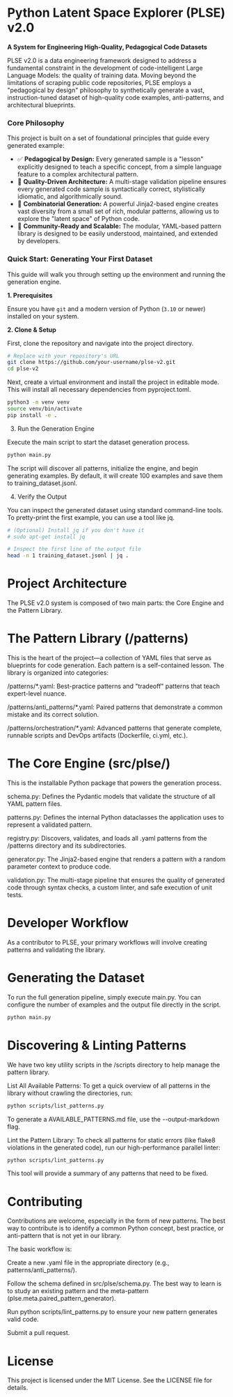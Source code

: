 # Python Latent Space Explorer (PLSE) v2.0

**A System for Engineering High-Quality, Pedagogical Code Datasets**



PLSE v2.0 is a data engineering framework designed to address a fundamental constraint in the development of code-intelligent Large Language Models: the quality of training data. Moving beyond the limitations of scraping public code repositories, PLSE employs a "pedagogical by design" philosophy to synthetically generate a vast, instruction-tuned dataset of high-quality code examples, anti-patterns, and architectural blueprints.



### Core Philosophy

This project is built on a set of foundational principles that guide every generated example:

*   ✅ **Pedagogical by Design:** Every generated sample is a "lesson" explicitly designed to teach a specific concept, from a simple language feature to a complex architectural pattern.
*   🔬 **Quality-Driven Architecture:** A multi-stage validation pipeline ensures every generated code sample is syntactically correct, stylistically idiomatic, and algorithmically sound.
*   🔀 **Combinatorial Generation:** A powerful Jinja2-based engine creates vast diversity from a small set of rich, modular patterns, allowing us to explore the "latent space" of Python code.
*   🧩 **Community-Ready and Scalable:** The modular, YAML-based pattern library is designed to be easily understood, maintained, and extended by developers.

### Quick Start: Generating Your First Dataset

This guide will walk you through setting up the environment and running the generation engine.

**1. Prerequisites**

Ensure you have `git` and a modern version of Python (`3.10` or newer) installed on your system.

**2. Clone & Setup**

First, clone the repository and navigate into the project directory.

```bash
# Replace with your repository's URL
git clone https://github.com/your-username/plse-v2.git
cd plse-v2
```

Next, create a virtual environment and install the project in editable mode. This will install all necessary dependencies from pyproject.toml.

```bash
python3 -m venv venv
source venv/bin/activate
pip install -e .
```

3. Run the Generation Engine

Execute the main script to start the dataset generation process.


```bash
python main.py
```

The script will discover all patterns, initialize the engine, and begin generating examples. By default, it will create 100 examples and save them to training_dataset.jsonl.

4. Verify the Output

You can inspect the generated dataset using standard command-line tools. To pretty-print the first example, you can use a tool like jq.


```bash
# (Optional) Install jq if you don't have it
# sudo apt-get install jq
```

```bash
# Inspect the first line of the output file
head -n 1 training_dataset.jsonl | jq .
```

# Project Architecture

The PLSE v2.0 system is composed of two main parts: the Core Engine and the Pattern Library.

# The Pattern Library (/patterns)

This is the heart of the project—a collection of YAML files that serve as blueprints for code generation. Each pattern is a self-contained lesson. The library is organized into categories:

/patterns/*.yaml: Best-practice patterns and "tradeoff" patterns that teach expert-level nuance.

/patterns/anti_patterns/*.yaml: Paired patterns that demonstrate a common mistake and its correct solution.

/patterns/orchestration/*.yaml: Advanced patterns that generate complete, runnable scripts and DevOps artifacts (Dockerfile, ci.yml, etc.).

# The Core Engine (src/plse/)

This is the installable Python package that powers the generation process.

schema.py: Defines the Pydantic models that validate the structure of all YAML pattern files.

patterns.py: Defines the internal Python dataclasses the application uses to represent a validated pattern.

registry.py: Discovers, validates, and loads all .yaml patterns from the /patterns directory and its subdirectories.

generator.py: The Jinja2-based engine that renders a pattern with a random parameter context to produce code.

validation.py: The multi-stage pipeline that ensures the quality of generated code through syntax checks, a custom linter, and safe execution of unit tests.

# Developer Workflow

As a contributor to PLSE, your primary workflows will involve creating patterns and validating the library.

# Generating the Dataset

To run the full generation pipeline, simply execute main.py. You can configure the number of examples and the output file directly in the script.

```bash
python main.py
```

# Discovering & Linting Patterns

We have two key utility scripts in the /scripts directory to help manage the pattern library.

List All Available Patterns: To get a quick overview of all patterns in the library without crawling the directories, run:

```bash
python scripts/list_patterns.py
```

To generate a AVAILABLE_PATTERNS.md file, use the --output-markdown flag.

Lint the Pattern Library: To check all patterns for static errors (like flake8 violations in the generated code), run our high-performance parallel linter:


```bash
python scripts/lint_patterns.py
```

This tool will provide a summary of any patterns that need to be fixed.

# Contributing

Contributions are welcome, especially in the form of new patterns. The best way to contribute is to identify a common Python concept, best practice, or anti-pattern that is not yet in our library.

The basic workflow is:

Create a new .yaml file in the appropriate directory (e.g., patterns/anti_patterns/).

Follow the schema defined in src/plse/schema.py. The best way to learn is to study an existing pattern and the meta-pattern (plse.meta.paired_pattern_generator).

Run python scripts/lint_patterns.py to ensure your new pattern generates valid code.

Submit a pull request.

# License

This project is licensed under the MIT License. See the LICENSE file for details.